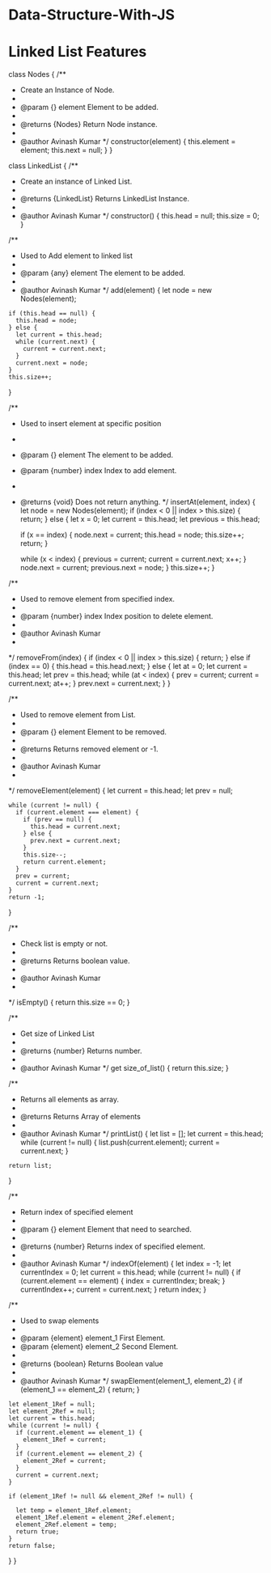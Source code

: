 # Data-Structure-With-JS

# Linked List Features
class Nodes {
  /**
   * Create an Instance of Node.
   *
   * @param {} element Element to be added.
   *
   * @returns {Nodes} Return Node instance.
   *
   * @author Avinash Kumar
   */
  constructor(element) {
    this.element = element;
    this.next = null;
  }
}

class LinkedList {
  /**
   * Create an instance of Linked List.
   *
   * @returns {LinkedList} Returns LinkedList Instance.
   *
   * @author Avinash Kumar
   */
  constructor() {
    this.head = null;
    this.size = 0;
  }

  /**
   * Used to Add element to linked list
   *
   * @param {any} element The element to be added.
   *
   * @author Avinash Kumar
   */
  add(element) {
    let node = new Nodes(element);

    if (this.head == null) {
      this.head = node;
    } else {
      let current = this.head;
      while (current.next) {
        current = current.next;
      }
      current.next = node;
    }
    this.size++;
  }

  /**
   * Used to insert element at specific position
   *
   * @param {} element The element to be added.
   * @param {number} index Index to add element.
   *
   * @returns {void} Does not return anything.
   */
  insertAt(element, index) {
    let node = new Nodes(element);
    if (index < 0 || index > this.size) {
      return;
    } else {
      let x = 0;
      let current = this.head;
      let previous = this.head;

      if (x == index) {
        node.next = current;
        this.head = node;
        this.size++;
        return;
      }

      while (x < index) {
        previous = current;
        current = current.next;
        x++;
      }
      node.next = current;
      previous.next = node;
    }
    this.size++;
  }

  /**
   * Used to remove element from specified index.
   *
   * @param {number} index Index position to delete element.
   *
   * @author Avinash Kumar
   *
   */
  removeFrom(index) {
    if (index < 0 || index > this.size) {
      return;
    } else if (index == 0) {
      this.head = this.head.next;
    } else {
      let at = 0;
      let current = this.head;
      let prev = this.head;
      while (at < index) {
        prev = current;
        current = current.next;
        at++;
      }
      prev.next = current.next;
    }
  }

  /**
   * Used to remove element from List.
   *
   * @param {} element Element to be removed.
   *
   * @returns Returns removed element or -1.
   *
   * @author Avinash Kumar
   *
   */
  removeElement(element) {
    let current = this.head;
    let prev = null;

    while (current != null) {
      if (current.element === element) {
        if (prev == null) {
          this.head = current.next;
        } else {
          prev.next = current.next;
        }
        this.size--;
        return current.element;
      }
      prev = current;
      current = current.next;
    }
    return -1;
  }

  /**
   * Check list is empty or not.
   *
   * @returns Returns boolean value.
   *
   * @author Avinash Kumar
   *
   */
  isEmpty() {
    return this.size == 0;
  }

  /**
   * Get size of Linked List
   *
   * @returns {number} Returns number.
   *
   * @author Avinash Kumar
   */
  get size_of_list() {
    return this.size;
  }

  /**
   * Returns all elements as array.
   *
   * @returns Returns Array of elements
   *
   * @author Avinash Kumar
   */
  printList() {
    let list = [];
    let current = this.head;
    while (current != null) {
      list.push(current.element);
      current = current.next;
    }

    return list;
  }

  /**
   * Return index of specified element
   *
   * @param {} element Element that need to searched.
   *
   * @returns {number} Returns index of specified element.
   *
   * @author Avinash Kumar
   */
  indexOf(element) {
    let index = -1;
    let currentIndex = 0;
    let current = this.head;
    while (current != null) {
      if (current.element == element) {
        index = currentIndex;
        break;
      }
      currentIndex++;
      current = current.next;
    }
    return index;
  }

  /**
   * Used to swap elements
   *
   * @param {element} element_1 First Element.
   * @param {element} element_2 Second Element.
   *
   * @returns {boolean} Returns Boolean value
   *
   * @author Avinash Kumar
   */
  swapElement(element_1, element_2) {
    if (element_1 == element_2) {
      return;
    }

    let element_1Ref = null;
    let element_2Ref = null;
    let current = this.head;
    while (current != null) {
      if (current.element == element_1) {
        element_1Ref = current;
      }
      if (current.element == element_2) {
        element_2Ref = current;
      }
      current = current.next;
    }

    if (element_1Ref != null && element_2Ref != null) {
      
      let temp = element_1Ref.element;
      element_1Ref.element = element_2Ref.element;
      element_2Ref.element = temp;
      return true;
    }
    return false;
  }
}


